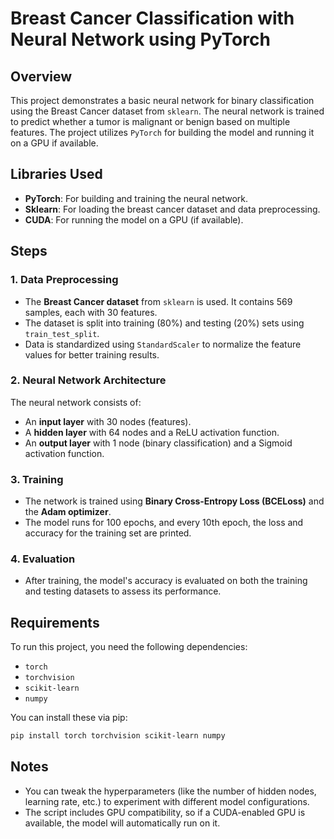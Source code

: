 # Breast Cancer Classification with Neural Network using PyTorch

## Overview
This project demonstrates a basic neural network for binary classification using the Breast Cancer dataset from `sklearn`. The neural network is trained to predict whether a tumor is malignant or benign based on multiple features. The project utilizes `PyTorch` for building the model and running it on a GPU if available.

## Libraries Used
- **PyTorch**: For building and training the neural network.
- **Sklearn**: For loading the breast cancer dataset and data preprocessing.
- **CUDA**: For running the model on a GPU (if available).

## Steps

### 1. Data Preprocessing
- The **Breast Cancer dataset** from `sklearn` is used. It contains 569 samples, each with 30 features.
- The dataset is split into training (80%) and testing (20%) sets using `train_test_split`.
- Data is standardized using `StandardScaler` to normalize the feature values for better training results.

### 2. Neural Network Architecture
The neural network consists of:
- An **input layer** with 30 nodes (features).
- A **hidden layer** with 64 nodes and a ReLU activation function.
- An **output layer** with 1 node (binary classification) and a Sigmoid activation function.

### 3. Training
- The network is trained using **Binary Cross-Entropy Loss (BCELoss)** and the **Adam optimizer**.
- The model runs for 100 epochs, and every 10th epoch, the loss and accuracy for the training set are printed.

### 4. Evaluation
- After training, the model's accuracy is evaluated on both the training and testing datasets to assess its performance.

## Requirements
To run this project, you need the following dependencies:

- `torch`
- `torchvision`
- `scikit-learn`
- `numpy`

You can install these via pip:

```bash 
pip install torch torchvision scikit-learn numpy
```

## Notes

- You can tweak the hyperparameters (like the number of hidden nodes, learning rate, etc.) to experiment with different model configurations.
- The script includes GPU compatibility, so if a CUDA-enabled GPU is available, the model will automatically run on it.
